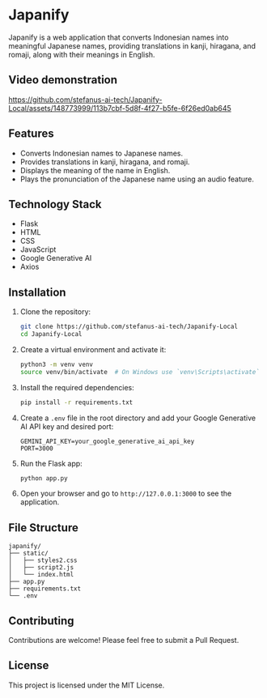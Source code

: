 # Japanify

Japanify is a web application that converts Indonesian names into meaningful Japanese names, providing translations in kanji, hiragana, and romaji, along with their meanings in English.

## Video demonstration


https://github.com/stefanus-ai-tech/Japanify-Local/assets/148773999/113b7cbf-5d8f-4f27-b5fe-6f26ed0ab645



## Features

- Converts Indonesian names to Japanese names.
- Provides translations in kanji, hiragana, and romaji.
- Displays the meaning of the name in English.
- Plays the pronunciation of the Japanese name using an audio feature.

## Technology Stack

- Flask
- HTML
- CSS
- JavaScript
- Google Generative AI
- Axios

## Installation

1. Clone the repository:
   ```bash
   git clone https://github.com/stefanus-ai-tech/Japanify-Local
   cd Japanify-Local
   ```

2. Create a virtual environment and activate it:
   ```bash
   python3 -m venv venv
   source venv/bin/activate  # On Windows use `venv\Scripts\activate`
   ```

3. Install the required dependencies:
   ```bash
   pip install -r requirements.txt
   ```

4. Create a `.env` file in the root directory and add your Google Generative AI API key and desired port:
   ```env
   GEMINI_API_KEY=your_google_generative_ai_api_key
   PORT=3000
   ```

5. Run the Flask app:
   ```bash
   python app.py
   ```

6. Open your browser and go to `http://127.0.0.1:3000` to see the application.

## File Structure

```plaintext
japanify/
├── static/
│   ├── styles2.css
│   ├── script2.js
│   └── index.html
├── app.py
├── requirements.txt
└── .env
```

## Contributing

Contributions are welcome! Please feel free to submit a Pull Request.

## License

This project is licensed under the MIT License.
